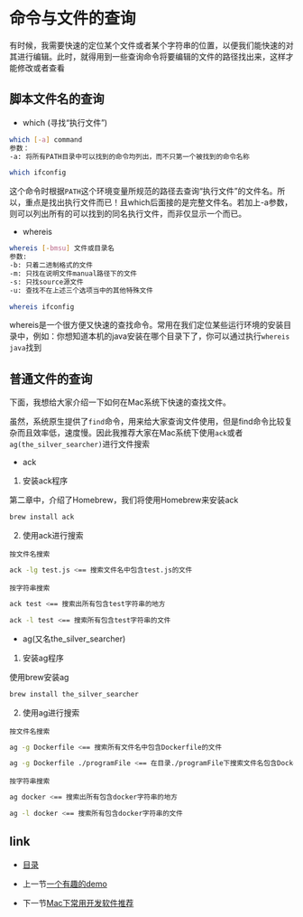# 命令与文件的查询

有时候，我需要快速的定位某个文件或者某个字符串的位置，以便我们能快速的对其进行编辑。此时，就得用到一些查询命令将要编辑的文件的路径找出来，这样才能修改或者查看

## 脚本文件名的查询

* which (寻找“执行文件”)

```bash
which [-a] command
参数：
-a: 将所有PATH目录中可以找到的命令均列出，而不只第一个被找到的命令名称
```

```bash
which ifconfig
```

这个命令时根据`PATH`这个环境变量所规范的路径去查询“执行文件”的文件名。所以，重点是找出执行文件而已！且which后面接的是完整文件名。若加上-a参数，则可以列出所有的可以找到的同名执行文件，而非仅显示一个而已。

* whereis

```bash
whereis [-bmsu] 文件或目录名
参数:
-b: 只着二进制格式的文件
-m: 只找在说明文件manual路径下的文件
-s: 只找source源文件
-u: 查找不在上述三个选项当中的其他特殊文件
```

```bash
whereis ifconfig
```

whereis是一个很方便又快速的查找命令。常用在我们定位某些运行环境的安装目录中，例如：你想知道本机的java安装在哪个目录下了，你可以通过执行`whereis java`找到

## 普通文件的查询

下面，我想给大家介绍一下如何在Mac系统下快速的查找文件。

虽然，系统原生提供了`find`命令，用来给大家查询文件使用，但是find命令比较复杂而且效率低，速度慢。因此我推荐大家在Mac系统下使用`ack`或者`ag(the_silver_searcher)`进行文件搜索

* ack

1. 安装ack程序

第二章中，介绍了Homebrew，我们将使用Homebrew来安装ack

```bash
brew install ack
```

2. 使用ack进行搜索

`按文件名搜索`

```bash
ack -lg test.js <== 搜索文件名中包含test.js的文件
```

`按字符串搜索`

```bash
ack test <== 搜索出所有包含test字符串的地方

ack -l test <== 搜索所有包含test字符串的文件
```

* ag(又名the_silver_searcher)

1. 安装ag程序

使用brew安装ag

```bash
brew install the_silver_searcher
```

2. 使用ag进行搜索

`按文件名搜索`

```bash
ag -g Dockerfile <== 搜索所有文件名中包含Dockerfile的文件

ag -g Dockerfile ./programFile <== 在目录./programFile下搜索文件名包含Dockerfile的文件
```

`按字符串搜索`

```bash
ag docker <== 搜索出所有包含docker字符串的地方

ag -l docker <== 搜索所有包含docker字符串的文件
```

## link

* [目录](README.md)

* 上一节[一个有趣的demo](05.1.md)

* 下一节[Mac下常用开发软件推荐](07.0.md)